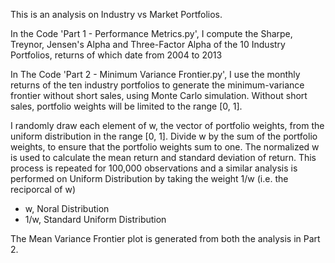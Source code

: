 This is an analysis on Industry vs Market Portfolios.

In the Code 'Part 1 - Performance Metrics.py', I compute the Sharpe, Treynor, Jensen's Alpha and Three-Factor Alpha of the 10 Industry Portfolios, returns of which date from 
2004 to 2013

In The Code 'Part 2 - Minimum Variance Frontier.py', I use the monthly returns of the ten industry portfolios to generate the minimum-variance frontier without short sales,
using Monte Carlo simulation. Without short sales, portfolio weights will be limited to the range [0, 1]. 


I randomly draw each element of w, the vector of portfolio weights, from the uniform distribution in the range [0, 1]. Divide w by the sum of the portfolio weights, to ensure that
the portfolio weights sum to one. The normalized w is used to calculate the mean return and standard deviation of return. This process is repeated for 100,000 observations and a
similar analysis is performed on Uniform Distribution by taking the weight 1/w (i.e. the reciporcal of w)

- w, Noral Distribution
- 1/w, Standard Uniform Distribution

The Mean Variance Frontier plot is generated from both the analysis in Part 2.


